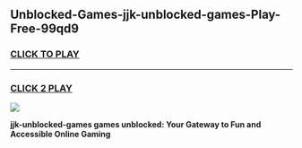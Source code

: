 
## Unblocked-Games-jjk-unblocked-games-Play-Free-99qd9
<h3>
<a href="https://premium76.site?title=jjk-unblocked-games&ref=18A1">CLICK TO PLAY</a></h3>
<hr>

<h3>
<a href="https://premium76.site?title=jjk-unblocked-games&ref=18A1">CLICK 2 PLAY</a>
  
</h3>

<a href="https://premium76.site?title=jjk-unblocked-games&ref=18A1"><img src="https://clearcache.store/games.png"></a>


**jjk-unblocked-games games unblocked: Your Gateway to Fun and Accessible Online Gaming**
